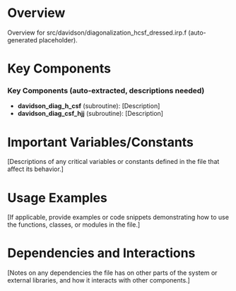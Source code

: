 # Overview

Overview for src/davidson/diagonalization_hcsf_dressed.irp.f (auto-generated placeholder).

# Key Components

### Key Components (auto-extracted, descriptions needed)
- **davidson_diag_h_csf** (subroutine): [Description]
- **davidson_diag_csf_hjj** (subroutine): [Description]

# Important Variables/Constants

[Descriptions of any critical variables or constants defined in the file that affect its behavior.]

# Usage Examples

[If applicable, provide examples or code snippets demonstrating how to use the functions, classes, or modules in the file.]

# Dependencies and Interactions

[Notes on any dependencies the file has on other parts of the system or external libraries, and how it interacts with other components.]
